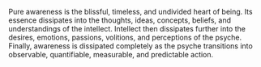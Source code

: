 Pure awareness is the blissful, timeless, and undivided heart of being. Its essence dissipates into the thoughts, ideas, concepts, beliefs, and understandings of the intellect. Intellect then dissipates further into the desires, emotions, passions, volitions, and perceptions of the psyche. Finally, awareness is dissipated completely as the psyche transitions into observable, quantifiable, measurable, and predictable action.

